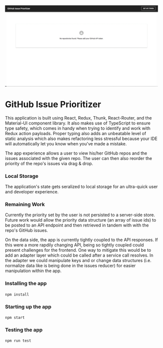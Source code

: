 ![Screenshot](demo.gif)

# GitHub Issue Prioritizer

This application is built using React, Redux, Thunk, React-Router, and the Material-UI component library. It also makes use of TypeScript to ensure type safety, which comes in handy when trying to identify and work with Redux action payloads. Proper typing also adds an unbeatable level of static analysis which also makes refactoring less stressful because your IDE will automatically let you know when you've made a mistake.

The app experience allows a user to view his/her GitHub repos and the issues associated with the given repo. The user can then also reorder the priority of the repo's issues via drag & drop.

### Local Storage

The application's state gets seralized to local storage for an ultra-quick user and developer experience.

### Remaining Work

Currently the priority set by the user is not persisted to a server-side store. Future work would allow the priority data structure (an array of issue ids) to be posted to an API endpoint and then retrieved in tandem with with the repo's GitHub issues.

On the data side, the app is currently tightly coupled to the API responses. If this were a more rapdily changing API, being so tightly coupled could present challenges for the frontend. One way to mitigate this would be to add an adapter layer which could be called after a service call resolves. In the adapter we could manipulate keys and or change data structures (i.e. normalize data like is being done in the issues reducer) for easier manipulation within the app. 



### Installing the app
`npm install`

### Starting up the app
`npm start`

### Testing the app
`npm run test`
